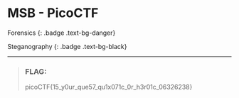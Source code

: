 # MSB - PicoCTF

Forensics
{: .badge .text-bg-danger}

Steganography
{: .badge .text-bg-black}

---
> ### **FLAG:**
>
> picoCTF{15_y0ur_que57_qu1x071c_0r_h3r01c_06326238}